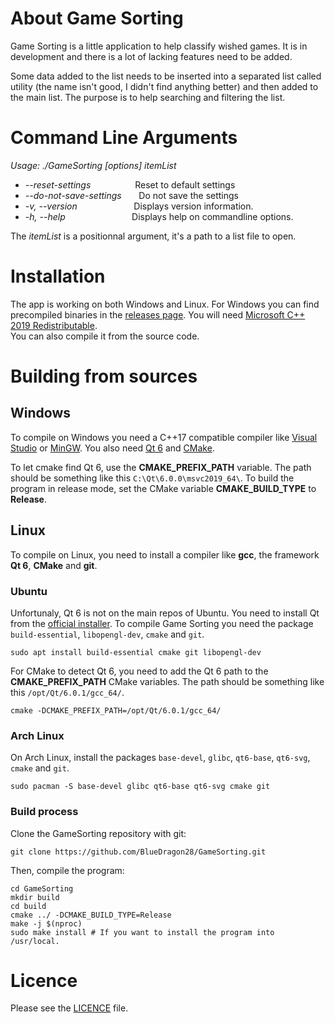 ﻿# About Game Sorting
 
Game Sorting is a little application to help classify wished games. It is in development and there is a lot of lacking features need to be added.

Some data added to the list needs to be inserted into a separated list called utility (the name isn't good, I didn't find anything better) and then added to the main list. The purpose is to help searching and filtering the list.

# Command Line Arguments

*Usage: ./GameSorting [options] itemList*

- *--reset-settings* &nbsp;&nbsp;&nbsp;&nbsp;&nbsp;&nbsp;&nbsp;&nbsp;&nbsp;&nbsp;&nbsp;&nbsp;&nbsp;&nbsp;&nbsp;&nbsp;&nbsp;Reset to default settings
- *--do-not-save-settings* &nbsp;&nbsp;&nbsp;&nbsp;&nbsp;&nbsp;Do not save the settings
- *-v, --version* &nbsp;&nbsp;&nbsp;&nbsp;&nbsp;&nbsp;&nbsp;&nbsp;&nbsp;&nbsp;&nbsp;&nbsp;&nbsp;&nbsp;&nbsp;&nbsp;&nbsp;&nbsp;&nbsp;&nbsp;&nbsp;&nbsp;Displays version information.
- *-h, --help* &nbsp;&nbsp;&nbsp;&nbsp;&nbsp;&nbsp;&nbsp;&nbsp;&nbsp;&nbsp;&nbsp;&nbsp;&nbsp;&nbsp;&nbsp;&nbsp;&nbsp;&nbsp;&nbsp;&nbsp;&nbsp;&nbsp;&nbsp;&nbsp;&nbsp;&nbsp;Displays help on commandline options.

The *itemList* is a positionnal argument, it's a path to a list file to open.

# Installation

The app is working on both Windows and Linux. For Windows you can find precompiled binaries in the [releases page](https://github.com/Erwan28250/GameSorting/releases/). You will need [Microsoft C++ 2019 Redistributable](https://support.microsoft.com/en-us/topic/the-latest-supported-visual-c-downloads-2647da03-1eea-4433-9aff-95f26a218cc0).  
You can also compile it from the source code.

# Building from sources

## Windows

To compile on Windows you need a C++17 compatible compiler like [Visual Studio](https://visualstudio.microsoft.com/fr/) or [MinGW](http://mingw-w64.org/doku.php). You also need [Qt 6](https://www.qt.io/) and [CMake](https://cmake.org/).

To let cmake find Qt 6, use the **CMAKE_PREFIX_PATH** variable. The path should be something like this `C:\Qt\6.0.0\msvc2019_64\`. To build the program in release mode, set the CMake variable **CMAKE_BUILD_TYPE** to **Release**.

## Linux

To compile on Linux, you need to install a compiler like **gcc**, the framework **Qt 6**, **CMake** and **git**.

### Ubuntu

Unfortunaly, Qt 6 is not on the main repos of Ubuntu. You need to install Qt from the [official installer](https://www.qt.io/). To compile Game Sorting you need the package `build-essential`, `libopengl-dev`, `cmake` and `git`.

```
sudo apt install build-essential cmake git libopengl-dev
```

For CMake to detect Qt 6, you need to add the Qt 6 path to the **CMAKE_PREFIX_PATH** CMake variables. The path should be something like this `/opt/Qt/6.0.1/gcc_64/`.

```
cmake -DCMAKE_PREFIX_PATH=/opt/Qt/6.0.1/gcc_64/
```

### Arch Linux

On Arch Linux, install the packages `base-devel`, `glibc`, `qt6-base`, `qt6-svg`, `cmake` and `git`.

```
sudo pacman -S base-devel glibc qt6-base qt6-svg cmake git
```

### Build process

Clone the GameSorting repository with git:

```
git clone https://github.com/BlueDragon28/GameSorting.git
```

Then, compile the program:

```
cd GameSorting
mkdir build
cd build
cmake ../ -DCMAKE_BUILD_TYPE=Release
make -j $(nproc)
sudo make install # If you want to install the program into /usr/local.
```

# Licence

Please see the [LICENCE](https://github.com/Erwan28250/GameSorting/blob/development/LICENCE) file.

